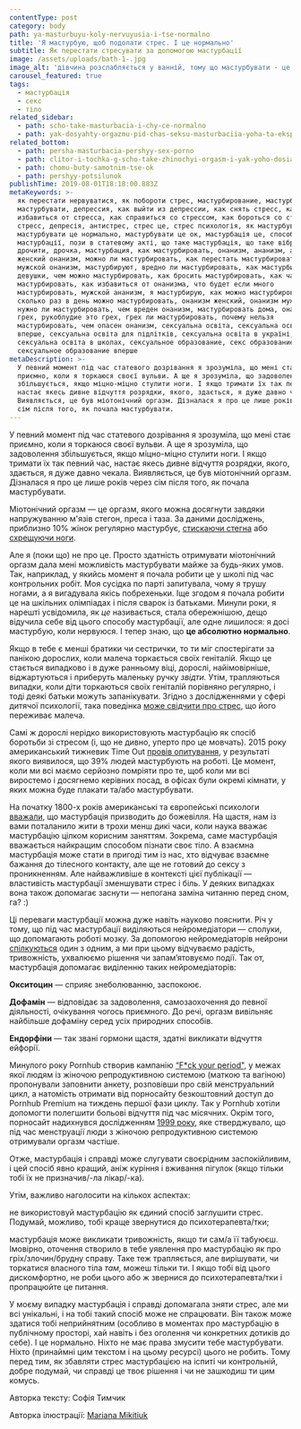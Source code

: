 ```yaml
---
contentType: post
category: body
path: ya-masturbuyu-koly-nervuyusia-i-tse-normalno
title: 'Я мастурбую, щоб подолати стрес. І це нормально'
subtitle: Як перестати стресувати за допомогою мастурбації
image: /assets/uploads/bath-1-.jpg
image_alt: 'дівчина розслабляється у ванній, тому що мастурбувати - це приємно і корисно'
carousel_featured: true
tags:
  - мастурбація
  - секс
  - тіло
related_sidebar:
  - path: scho-take-masturbacia-i-chy-ce-normalno
  - path: yak-dosyahty-orgazmu-pid-chas-seksu-masturbaciia-yoha-ta-eksperymenty
related_bottom:
  - path: persha-masturbacia-pershyy-sex-porno
  - path: clitor-i-tochka-g-scho-take-zhinochyi-orgasm-i-yak-yoho-dosiahty
  - path: chomu-buty-samotnim-tse-ok
  - path: pershyy-potsilunok
publishTime: 2019-08-01T18:18:00.883Z
metaKeywords: >-
  як перестати нервуватися, як побороти стрес, мастурбирование, мастурбац, як
  мастурбувати, депрессия, как выйти из депрессии, как снять стресс, как
  избавиться от стресса, как справиться со стрессом, как бороться со стрессом,
  стресс, депресія, антистрес, стрес це, стрес психологія, як мастурбувати,
  мастурбувати це нормально, мастурбувати це ок, мастурбація це, способи
  мастурбації, пози в статевому акті, що таке мастурбація, що таке вібратор,
  дрочити, дрочка, мастурбация, как мастурбировать, онанизм, ананизм, анонизм,
  женский онанизм, можно ли мастурбировать, как перестать мастурбировать,
  мужской онанизм, мастурбируют, вредно ли мастурбировать, как мастурбируют
  девушки, чем можно мастурбировать, как бросить мастурбировать, как часто можно
  мастурбировать, как избавиться от онанизма, что будет если много
  мастурбировать, мужской ананизм, я мастурбирую, как можно мастурбировать,
  сколько раз в день можно мастурбировать, онанизм женский, онанизм мужской,
  нужно ли мастурбировать, чем вреден онанизм, мастурбировать дома, онанизм
  грех, рукоблудие это грех, грех ли мастурбировать, почему нельзя
  мастурбировать, чем опасен онанизм, сексуальна освіта, сексуальна освіта
  вперше, сексуальна освіта для підлітків, сексуальна освіта в україні,
  сексуальна освіта в школах, сексуальное образование, секс образование,
  сексуальное образование вперше
metaDescription: >-
  У певний момент під час статевого дозрівання я зрозуміла, що мені стає
  приємно, коли я торкаюся своєї вульви. А ще я зрозуміла, що задоволення
  збільшується, якщо міцно-міцно стулити ноги. І якщо тримати їх так певний час,
  настає якесь дивне відчуття розрядки, якого, здається, я дуже давно чекала.
  Виявляється, це був міотонічний оргазм. Дізналася я про це лише років через
  сім після того, як почала мастурбувати.
---
```

У певний момент під час статевого дозрівання я зрозуміла, що мені стає приємно, коли я торкаюся своєї вульви. А ще я зрозуміла, що задоволення збільшується, якщо міцно-міцно стулити ноги. І якщо тримати їх так певний час, настає якесь дивне відчуття розрядки, якого, здається, я дуже давно чекала. Виявляється, це був міотонічний оргазм. Дізналася я про це лише років через сім після того, як почала мастурбувати. 

Міотонічний оргазм — це оргазм, якого можна досягнути завдяки напружуванню м'язів стегон, преса і таза. За даними досліджень, приблизно 10% жінок регулярно мастурбує, [стискаючи стегна](https://books.google.com.qa/books/about/Sexual_Behavior_in_the_Human_Female.html?id=9GpBB61LV14C&redir_esc=y&hl=ru) або [схрещуючи ноги](https://onlinelibrary.wiley.com/doi/abs/10.1111/j.1743-6109.2009.01693.x).

Але я (поки що) не про це. Просто здатність отримувати міотонічний оргазм дала мені можливість мастурбувати майже за будь-яких умов. Так, наприклад, у якийсь момент я почала робити це у школі під час контрольних робіт. Моя сусідка по парті запитувала, чому я трушу ногами, а я вигадувала якісь побрехеньки. Іще згодом я почала робити це на шкільних олімпіадах і після сварок із батьками. Минули роки, я нарешті усвідомила, як _це_ називається, стала обережнішою, дещо відучила себе від цього способу мастурбації, але одне лишилося: я досі мастурбую, коли нервуюся. І тепер знаю, що **це абсолютно нормально**. 

Якщо в тебе є менші братики чи сестрички, то ти міг спостерігати за панікою дорослих, коли малеча торкається своїх геніталій. Якщо це стається випадково і в дуже ранньому віці, дорослі, найімовірніше, віджартуються і приберуть маленьку ручку _звідти._ Утім, трапляються випадки, коли діти торкаються своїх геніталій порівняно регулярно, і тоді деякі батьки можуть запанікувати. Згідно з дослідженнями у сфері дитячої психології, така поведінка [може свідчити про стрес](https://www.aafp.org/afp/2010/1115/p1233.html), що його переживає малеча. 

Самі ж дорослі нерідко використовують мастурбацію як спосіб боротьби зі стресом (і, що не дивно, уперто про це мовчать). 2015 року американський тижневик Time Out [провів опитування](https://www.huffingtonpost.co.uk/2017/01/12/nearly-40-per-cent-of-your-co-workers-masturbate-at-work_a_21653320/?guccounter=1&guce_referrer=aHR0cHM6Ly93d3cuZ29vZ2xlLmNvbS8&guce_referrer_sig=AQAAABI9CHWnAj-MS9bHFVi1UMoQX2YliHoBAEk2N2Sd8ROHo-kfCNMlll2OQ-BKiM_xVEKezFo2Sv-GtCUnpmvnF7C0W0hT7myWcIo7hDmnO4S52rjw1TyJhaarcrB-pp0Aq5F6pDmTF7Ki12JdVVhVxMkXfj44iHvex0kcl48XeElQ), у результаті якого виявилося, що 39% людей мастурбують на роботі. Це момент, коли ми всі маємо серйозно помріяти про те, щоб коли ми всі виростемо і досягнемо керівних посад, в офісах були окремі кімнати, у яких можна буде плакати та/або мастурбувати. 

На початку 1800-х років американські та європейські психологи [вважали](https://www.ncbi.nlm.nih.gov/pmc/articles/PMC1071473/#ref2), що мастурбація призводить до божевілля. На щастя, нам із вами поталанило жити в трохи менш дикі часи, коли наука вважає мастурбацію цілком корисним заняттям. Зокрема, саме мастурбація вважається найкращим способом пізнати своє тіло. А взаємна мастурбація може стати в пригоді тим із нас, хто відчуває взаємне бажання до тілесного контакту, але ще не готовий до сексу з проникненням. Але найважливіше в контексті цієї публікації — властивість мастурбації зменшувати стрес і біль. У деяких випадках вона також допомагає заснути — непогана заміна читанню перед сном, га? :)

Ці переваги мастурбації можна дуже навіть науково пояснити. Річ у тому, що під час мастурбації виділяються нейромедіатори — сполуки, що допомагають роботі мозку. За допомогою нейромедіаторів нейрони [спілкуються](https://www.facebook.com/ulanasuprun/posts/2300908206860400/) один з одним, а ми при цьому відчуваємо радість, тривожність, ухвалюємо рішення чи запам’ятовуємо події. Так от, мастурбація допомагає виділенню таких нейромедіаторів: 

**Окситоцин** — сприяє знеболюванню, заспокоює. 

**Дофамін** — відповідає за задоволення, самозаохочення до певної діяльності, очікування чогось приємного. До речі, оргазм вивільняє найбільше дофаміну серед усіх природних способів.

**Ендорфіни** — так звані гормони щастя, здатні викликати відчуття ейфорії.

Минулого року Pornhub створив кампанію [“F*ck your period"](https://youtu.be/W54X5Nf56nw), у межах якої людям із жіночою репродуктивною системою (маткою та вагіною) пропонували заповнити анкету, розповівши про свій менструальний цикл, а натомість отримати від порносайту безкоштовний доступ до Pornhub Premium на тиждень першої фази циклу. Так у Pornhub хотіли допомогти полегшити больові відчуття під час місячних. Окрім того, порносайт надихнувся дослідженням [1999 року](http://www.ncbi.nlm.nih.gov/pubmed/10546166), яке стверджувало, що під час менструації люди з жіночою репродуктивною системою отримували оргазм частіше. 

Отже, мастурбація і справді може слугувати своєрідним заспокійливим, і цей спосіб явно кращий, аніж куріння і вживання пігулок (якщо тільки тобі їх не призначив/-ла лікар/-ка). 

Утім, важливо наголосити на кількох аспектах:

не використовуй мастурбацію як єдиний спосіб заглушити стрес. Подумай, можливо, тобі краще звернутися до психотерапевта/тки;

мастурбація може викликати тривожність, якщо ти сам/а її табуюєш. Імовірно, оточення створило в тебе уявлення про мастурбацію як про гріх/злочин/брудну справу. Таке теж трапляється, але вирішувати, чи торкатися власного тіла _там,_ можеш тільки ти. І якщо тобі від цього дискомфортно, не роби цього або ж звернися до психотерапевта/тки і пропрацюйте це питання.

У моєму випадку мастурбація і справді допомагала зняти стрес, але ми всі унікальні, і на тобі такий спосіб може не спрацювати. Він також може здатися тобі неприйнятним (особливо в моментах про мастурбацію в публічному просторі, хай навіть і без оголення чи конкретних дотиків до себе). І це нормально. Ніхто не має права змусити тебе мастурбувати. Ніхто (принаймні цим текстом і на цьому ресурсі) цього не робить. Тому перед тим, як збавляти стрес мастурбацією на іспиті чи контрольній, добре подумай, чи справді це твоє рішення і чи не зашкодиш ти цим комусь.

Авторка тексту: Софія Тимчик

Авторка ілюстрації: [Mariana Mikitiuk](instagram.com/mariana.mikitiuk)
